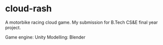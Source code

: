 # cloud-rash
A motorbike racing cloud game. My submission for B.Tech CS&amp;E final year project.

Game engine: Unity
Modelling: Blender
